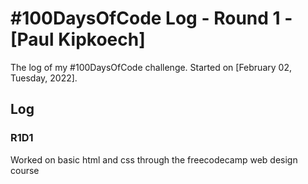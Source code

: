 # #100DaysOfCode Log - Round 1 - [Paul Kipkoech]

The log of my #100DaysOfCode challenge. Started on [February 02, Tuesday, 2022].

## Log

### R1D1

Worked on basic html and css through the freecodecamp web design course
